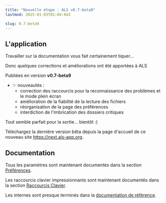```yaml
---
title: "Nouvelle étape : ALS v0.7-beta9"
lastmod: 2025-01-03T01:04:04Z

slug: 0.7-beta9
---
```


## L'application

Travailler sur la documentation vous fait certainement tiquer...

Donc quelques corrections et améliorations ont été apportées à ALS

Publiées en version **v0.7-beta9**

- ✨ nouveautés :
  - correction des raccourcis pour la reconnaissance des problèmes et le mode plein écran
  - amélioration de la fiabilité de la lecture des fichiers
  - réorganisation de la page des préférences
  - interdiction de l'imbrication des dossiers critiques

Tout semble parfait pour la sortie... bientôt :)

Téléchargez la dernière version bêta depuis la page d'accueil de ce nouveau site https://next.als-app.org.

## Documentation

Tous les paramètres sont maintenant documentés dans la section [Préférences](/docs/v0.7/userguide/preferences).

Les raccourcis clavier impressionnants sont maintenant documentés dans la section [Raccourcis Clavier](/docs/v0.7/userguide/ui/shortcuts).

Les internes sont presque terminés dans la [documentation de référence](/docs/v0.7/reference).